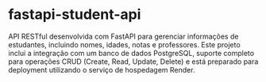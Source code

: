 # fastapi-student-api
API RESTful desenvolvida com FastAPI para gerenciar informações de estudantes, incluindo nomes, idades, notas e professores. Este projeto inclui a integração com um banco de dados PostgreSQL, suporte completo para operações CRUD (Create, Read, Update, Delete) e está preparado para deployment utilizando o serviço de hospedagem Render.
